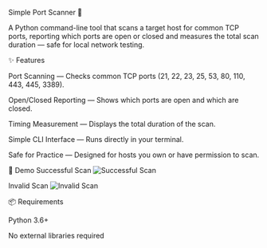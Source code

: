 Simple Port Scanner 🔌

A Python command-line tool that scans a target host for common TCP ports, reporting which ports are open or closed and measures the total scan duration — safe for local network testing.

✨ Features

Port Scanning — Checks common TCP ports (21, 22, 23, 25, 53, 80, 110, 443, 445, 3389).

Open/Closed Reporting — Shows which ports are open and which are closed.

Timing Measurement — Displays the total duration of the scan.

Simple CLI Interface — Runs directly in your terminal.

Safe for Practice — Designed for hosts you own or have permission to scan.

📸 Demo
Successful Scan
![Successful Scan](./images/successful-scan.png)

Invalid Scan
![Invalid Scan](./images/invalid-scan.png)

📦 Requirements

Python 3.6+

No external libraries required